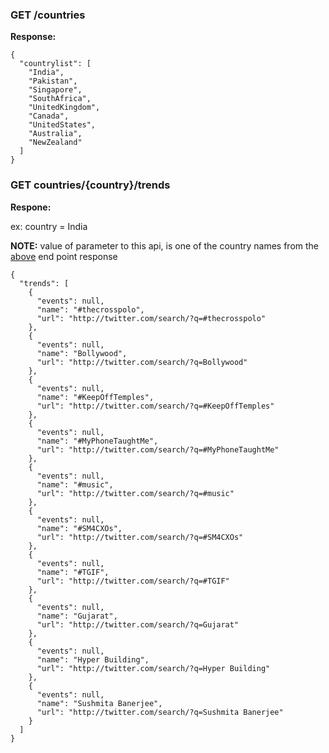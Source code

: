 ### GET /countries

**Response:**
```
{
  "countrylist": [
    "India",
    "Pakistan",
    "Singapore",
    "SouthAfrica",
    "UnitedKingdom",
    "Canada",
    "UnitedStates",
    "Australia",
    "NewZealand"
  ]
}
```

### GET countries/{country}/trends

**Respone:** 

ex: country = India

**NOTE:** value of parameter to this api, is one of the country names from the [above](https://github.com/Infratab/Twitter-Trends/blob/master/API.md#get-apiwebcountrylist) end point response
```
{
  "trends": [
    {
      "events": null,
      "name": "#thecrosspolo",
      "url": "http://twitter.com/search/?q=#thecrosspolo"
    },
    {
      "events": null,
      "name": "Bollywood",
      "url": "http://twitter.com/search/?q=Bollywood"
    },
    {
      "events": null,
      "name": "#KeepOffTemples",
      "url": "http://twitter.com/search/?q=#KeepOffTemples"
    },
    {
      "events": null,
      "name": "#MyPhoneTaughtMe",
      "url": "http://twitter.com/search/?q=#MyPhoneTaughtMe"
    },
    {
      "events": null,
      "name": "#music",
      "url": "http://twitter.com/search/?q=#music"
    },
    {
      "events": null,
      "name": "#SM4CXOs",
      "url": "http://twitter.com/search/?q=#SM4CXOs"
    },
    {
      "events": null,
      "name": "#TGIF",
      "url": "http://twitter.com/search/?q=#TGIF"
    },
    {
      "events": null,
      "name": "Gujarat",
      "url": "http://twitter.com/search/?q=Gujarat"
    },
    {
      "events": null,
      "name": "Hyper Building",
      "url": "http://twitter.com/search/?q=Hyper Building"
    },
    {
      "events": null,
      "name": "Sushmita Banerjee",
      "url": "http://twitter.com/search/?q=Sushmita Banerjee"
    }
  ]
}
```

